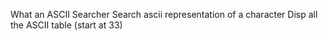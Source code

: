 What an ASCII Searcher
Search ascii representation of a character
Disp all the ASCII table (start at 33)
